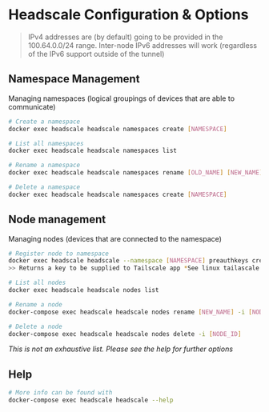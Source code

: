 # Headscale Configuration & Options

> IPv4 addresses are (by default) going to be provided in the 100.64.0.0/24 range.
> Inter-node IPv6 addresses will work (regardless of the IPv6 support outside of the tunnel)

## Namespace Management
Managing namespaces (logical groupings of devices that are able to communicate)
```bash
# Create a namespace
docker exec headscale headscale namespaces create [NAMESPACE]

# List all namespaces
docker exec headscale headscale namespaces list

# Rename a namespace
docker exec headscale headscale namespaces rename [OLD_NAME] [NEW_NAME]

# Delete a namespace
docker exec headscale headscale namespaces create [NAMESPACE]
```

## Node management
Managing nodes (devices that are connected to the namespace)
```bash
# Register node to namespace
docker exec headscale headscale --namespace [NAMESPACE] preauthkeys create --reusable --expiration 24h
>> Returns a key to be supplied to Tailscale app *See linux tailascale client guide

# List all nodes
docker exec headscale headscale nodes list

# Rename a node
docker-compose exec headscale headscale nodes rename [NEW_NAME] -i [NODE_ID]

# Delete a node
docker-compose exec headscale headscale nodes delete -i [NODE_ID]
```

*This is not an exhaustive list. Please see the help for further options*

## Help

```bash
# More info can be found with
docker-compose exec headscale headscale --help
```
